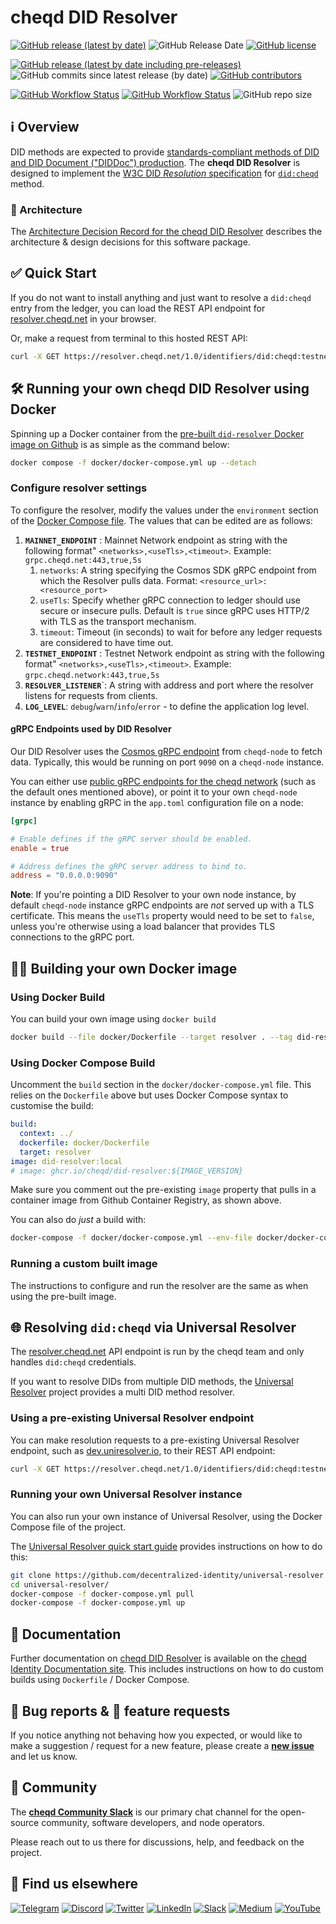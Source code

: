 # cheqd DID Resolver

[![GitHub release (latest by date)](https://img.shields.io/github/v/release/cheqd/did-resolver?color=green&label=stable%20release&style=flat-square)](https://github.com/cheqd/did-resolver/releases/latest) ![GitHub Release Date](https://img.shields.io/github/release-date/cheqd/did-resolver?color=green&style=flat-square) [![GitHub license](https://img.shields.io/github/license/cheqd/did-resolver?color=blue&style=flat-square)](https://github.com/cheqd/did-resolver/blob/main/LICENSE)

[![GitHub release (latest by date including pre-releases)](https://img.shields.io/github/v/release/cheqd/did-resolver?include_prereleases&label=dev%20release&style=flat-square)](https://github.com/cheqd/did-resolver/releases/) ![GitHub commits since latest release (by date)](https://img.shields.io/github/commits-since/cheqd/did-resolver/latest?style=flat-square) [![GitHub contributors](https://img.shields.io/github/contributors/cheqd/did-resolver?label=contributors%20%E2%9D%A4%EF%B8%8F&style=flat-square)](https://github.com/cheqd/did-resolver/graphs/contributors)

[![GitHub Workflow Status](https://img.shields.io/github/actions/workflow/status/cheqd/did-resolver/dispatch.yml?label=workflows&style=flat-square)](https://github.com/cheqd/did-resolver/actions/workflows/dispatch.yml) [![GitHub Workflow Status](https://img.shields.io/github/actions/workflow/status/cheqd/did-resolver/codeql.yml?label=CodeQL&style=flat-square)](https://github.com/cheqd/did-resolver/actions/workflows/codeql.yml) ![GitHub repo size](https://img.shields.io/github/repo-size/cheqd/did-resolver?style=flat-square)

## ℹ️ Overview

DID methods are expected to provide [standards-compliant methods of DID and DID Document ("DIDDoc") production](https://w3c.github.io/did-core/#production-and-consumption). The **cheqd DID Resolver** is designed to implement the [W3C DID *Resolution* specification](https://w3c-ccg.github.io/did-resolution/) for [`did:cheqd`](https://docs.cheqd.io/identity/architecture/adr-list/adr-001-cheqd-did-method) method.

### 📝 Architecture

The [Architecture Decision Record for the cheqd DID Resolver](https://docs.cheqd.io/identity/architecture/adr-list/adr-003-did-resolver) describes the architecture & design decisions for this software package.

## ✅ Quick Start

If you do not want to install anything and just want to resolve a `did:cheqd` entry from the ledger, you can load the REST API endpoint for [resolver.cheqd.net](https://resolver.cheqd.net/) in your browser.

Or, make a request from terminal to this hosted REST API:

```bash
curl -X GET https://resolver.cheqd.net/1.0/identifiers/did:cheqd:testnet:55dbc8bf-fba3-4117-855c-1e0dc1d3bb47
```

## 🛠️ Running your own cheqd DID Resolver using Docker

Spinning up a Docker container from the [pre-built `did-resolver` Docker image on Github](https://github.com/cheqd/did-resolver/pkgs/container/did-resolver) is as simple as the command below:

```bash
docker compose -f docker/docker-compose.yml up --detach
```

### Configure resolver settings

To configure the resolver, modify the values under the `environment` section of the [Docker Compose file](https://github.com/cheqd/did-resolver/blob/main/docker/docker-compose.yml). The values that can be edited are as follows:

1. **`MAINNET_ENDPOINT`** : Mainnet Network endpoint as string with the following format" `<networks>,<useTls>,<timeout>`. Example: `grpc.cheqd.net:443,true,5s`
   1. `networks`: A string specifying the Cosmos SDK gRPC endpoint from which the Resolver pulls data. Format: `<resource_url>:<resource_port>`
   2. `useTls`: Specify whether gRPC connection to ledger should use secure or insecure pulls. Default is `true` since gRPC uses HTTP/2 with TLS as the transport mechanism.
   3. `timeout`: Timeout (in seconds) to wait for before any ledger requests are considered to have time out.
2. **`TESTNET_ENDPOINT`** : Testnet Network endpoint as string with the following format" `<networks>,<useTls>,<timeout>`. Example: `grpc.cheqd.network:443,true,5s`
3. **`RESOLVER_LISTENER`**`: A string with address and port where the resolver listens for requests from clients.
4. **`LOG_LEVEL`**: `debug`/`warn`/`info`/`error` - to define the application log level.

#### gRPC Endpoints used by DID Resolver

Our DID Resolver uses the [Cosmos gRPC endpoint](https://docs.cosmos.network/main/core/grpc_rest) from `cheqd-node` to fetch data. Typically, this would be running on port `9090` on a `cheqd-node` instance.

You can either use [public gRPC endpoints for the cheqd network](https://cosmos.directory/cheqd/nodes) (such as the default ones mentioned above), or point it to your own `cheqd-node` instance by enabling gRPC in the `app.toml` configuration file on a node:

```toml
[grpc]

# Enable defines if the gRPC server should be enabled.
enable = true

# Address defines the gRPC server address to bind to.
address = "0.0.0.0:9090"
```

**Note**: If you're pointing a DID Resolver to your own node instance, by default `cheqd-node` instance gRPC endpoints are *not* served up with a TLS certificate. This means the `useTls` property would need to be set to `false`, unless you're otherwise using a load balancer that provides TLS connections to the gRPC port.

## 🧑‍💻 Building your own Docker image

### Using Docker Build

You can build your own image using `docker build`

```bash
docker build --file docker/Dockerfile --target resolver . --tag did-resolver:local
```

### Using Docker Compose Build

Uncomment the `build` section in the `docker/docker-compose.yml` file. This relies on the `Dockerfile` above but uses Docker Compose syntax to customise the build:

```yaml
build:
  context: ../
  dockerfile: docker/Dockerfile
  target: resolver
image: did-resolver:local
# image: ghcr.io/cheqd/did-resolver:${IMAGE_VERSION}
```

Make sure you comment out the pre-existing `image` property that pulls in a container image from Github Container Registry, as shown above.

You can also do *just* a build with:

```bash
docker-compose -f docker/docker-compose.yml --env-file docker/docker-compose.env build --no-cache
```

### Running a custom built image

The instructions to configure and run the resolver are the same as when using the pre-built image.

## 🌐 Resolving `did:cheqd` via Universal Resolver

The [resolver.cheqd.net](https://resolver.cheqd.net/) API endpoint is run by the cheqd team and only handles `did:cheqd` credentials.

If you want to resolve DIDs from multiple DID methods, the [Universal Resolver](https://github.com/decentralized-identity/universal-resolver) project provides a multi DID method resolver.

### Using a pre-existing Universal Resolver endpoint

You can make resolution requests to a pre-existing Universal Resolver endpoint, such as [dev.uniresolver.io](https://dev.uniresolver.io), to their REST API endpoint:

```bash
curl -X GET https://resolver.cheqd.net/1.0/identifiers/did:cheqd:testnet:55dbc8bf-fba3-4117-855c-1e0dc1d3bb47
```

### Running your own Universal Resolver instance

You can also run your own instance of Universal Resolver, using the Docker Compose file of the project.

The [Universal Resolver quick start guide](https://github.com/decentralized-identity/universal-resolver#quick-start) provides instructions on how to do this:

```bash
git clone https://github.com/decentralized-identity/universal-resolver
cd universal-resolver/
docker-compose -f docker-compose.yml pull
docker-compose -f docker-compose.yml up
```

## 📖 Documentation

Further documentation on [cheqd DID Resolver](https://docs.cheqd.io/identity/advanced/did-resolver) is available on the [cheqd Identity Documentation site](https://docs.cheqd.io/identity/). This includes instructions on how to do custom builds using `Dockerfile` / Docker Compose.

## 🐞 Bug reports & 🤔 feature requests

If you notice anything not behaving how you expected, or would like to make a suggestion / request for a new feature, please create a [**new issue**](https://github.com/cheqd/did-resolver/issues/new/choose) and let us know.

## 💬 Community

The [**cheqd Community Slack**](http://cheqd.link/join-cheqd-slack) is our primary chat channel for the open-source community, software developers, and node operators.

Please reach out to us there for discussions, help, and feedback on the project.

## 🙋 Find us elsewhere

[![Telegram](https://img.shields.io/badge/Telegram-2CA5E0?style=for-the-badge&logo=telegram&logoColor=white)](https://t.me/cheqd) [![Discord](https://img.shields.io/badge/Discord-7289DA?style=for-the-badge&logo=discord&logoColor=white)](http://cheqd.link/discord-github) [![Twitter](https://img.shields.io/badge/Twitter-1DA1F2?style=for-the-badge&logo=twitter&logoColor=white)](https://twitter.com/intent/follow?screen_name=cheqd_io) [![LinkedIn](https://img.shields.io/badge/LinkedIn-0077B5?style=for-the-badge&logo=linkedin&logoColor=white)](http://cheqd.link/linkedin) [![Slack](https://img.shields.io/badge/Slack-4A154B?style=for-the-badge&logo=slack&logoColor=white)](http://cheqd.link/join-cheqd-slack) [![Medium](https://img.shields.io/badge/Medium-12100E?style=for-the-badge&logo=medium&logoColor=white)](https://blog.cheqd.io) [![YouTube](https://img.shields.io/badge/YouTube-FF0000?style=for-the-badge&logo=youtube&logoColor=white)](https://www.youtube.com/channel/UCBUGvvH6t3BAYo5u41hJPzw/)
